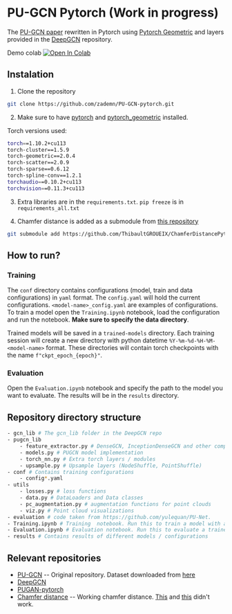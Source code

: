 # PU-GCN Pytorch (Work in progress)

The [PU-GCN paper](https://arxiv.org/abs/1912.03264) rewritten in Pytorch using [Pytorch Geometric](https://github.com/pyg-team/pytorch_geometric) and layers provided in the [DeepGCN](https://github.com/lightaime/deep_gcns_torch) repository.

Demo colab [![Open In Colab](https://colab.research.google.com/assets/colab-badge.svg)](https://colab.research.google.com/github/zademn/pu-gcn-pytorch/blob/master/demo/demo.ipynb)

## Instalation
1. Clone the repository
```bash
git clone https://github.com/zademn/PU-GCN-pytorch.git
```
2. Make sure to have [pytorch](https://pytorch.org/) and [pytorch_geometric](https://pytorch-geometric.readthedocs.io/en/latest/) installed.  


Torch versions used:
```bash
torch==1.10.2+cu113
torch-cluster==1.5.9
torch-geometric==2.0.4
torch-scatter==2.0.9
torch-sparse==0.6.12
torch-spline-conv==1.2.1
torchaudio==0.10.2+cu113
torchvision==0.11.3+cu113
```

3. Extra libraries are in the `requirements.txt`. `pip freeze` is in  `requirements_all.txt`

4. Chamfer distance is added as a submodule from [this repository](https://github.com/ThibaultGROUEIX/ChamferDistancePytorch)
```bash
git submodule add https://github.com/ThibaultGROUEIX/ChamferDistancePytorch
```

## How to run?
### Training

The  `conf` directory contains configurations (model, train and data configurations) in `yaml` format. The `config.yaml` will hold the current configurations. `<model-name>_config.yaml` are examples of configurations. 
To train a model open the  `Training.ipynb` notebook, load the configuration and run the notebook. **Make sure to specify the data directory**. 

Trained models will be saved in a `trained-models` directory. Each training session will create a new directory with python datetime `%Y-%m-%d-%H-%M-<model-name>` format. These directories will contain torch checkpoints with the name `f"ckpt_epoch_{epoch}"`.


### Evaluation
Open the `Evaluation.ipynb` notebook and specify the path to the model you want to evaluate. The results will be in the `results` directory. 

## Repository directory structure
```bash
- gcn_lib # The gcn_lib folder in the DeepGCN repo
- pugcn_lib
    - feature_extractor.py # DenseGCN, InceptionDenseGCN and other compounded modules
    - models.py # PUGCN model implementation
    - torch_nn.py # Extra torch layers / modules
    - upsample.py # Upsample layers (NodeShuffle, PointShuffle)
- conf # Contains training configurations
    - config*.yaml
- utils
    - losses.py # loss functions
    - data.py # DataLoaders and Data classes
    - pc_augmentation.py # augmentation functions for point clouds
    - viz.py # Point cloud visualizations 
- evaluation # code taken from https://github.com/yulequan/PU-Net.
- Training.ipynb # Training  notebook. Run this to train a model with a config from train/
- Evaluation.ipynb # Evaluation notebook. Run this to evaluate a trained model
- results # Contains results of different models / configurations
```



## Relevant repositories
- [PU-GCN](https://github.com/guochengqian/PU-GCN) -- Original repository. Dataset downloaded from [here](https://drive.google.com/file/d/1oTAx34YNbL6GDwHYL2qqvjmYtTVWcELg/view)
- [DeepGCN](https://github.com/lightaime/deep_gcns_torch)
- [PUGAN-pytorch](https://github.com/UncleMEDM/PUGAN-pytorch)
- [Chamfer distance](https://github.com/ThibaultGROUEIX/ChamferDistancePytorch) -- Working chamfer distance. [This](https://github.com/otaheri/chamfer_distance) and [this](https://github.com/krrish94/chamferdist) didn't work.


